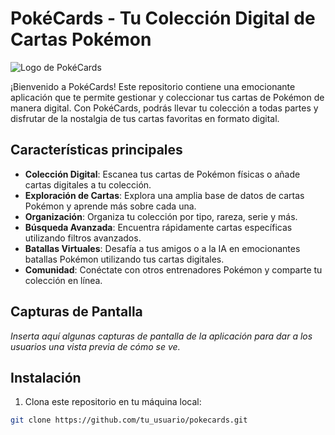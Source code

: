 # PokéCards - Tu Colección Digital de Cartas Pokémon

![Logo de PokéCards](https://www.google.com/url?sa=i&url=https%3A%2F%2Fwww.freepnglogos.com%2Fpics%2Fpokemon-logo-png&psig=AOvVaw1Lhob_c-kOzKIPpINdoZKU&ust=1694308587455000&source=images&cd=vfe&opi=89978449&ved=0CBAQjRxqFwoTCICQqMCtnIEDFQAAAAAdAAAAABAE)

¡Bienvenido a PokéCards! Este repositorio contiene una emocionante aplicación que te permite gestionar y coleccionar tus cartas de Pokémon de manera digital. Con PokéCards, podrás llevar tu colección a todas partes y disfrutar de la nostalgia de tus cartas favoritas en formato digital.

## Características principales

- **Colección Digital**: Escanea tus cartas de Pokémon físicas o añade cartas digitales a tu colección.
- **Exploración de Cartas**: Explora una amplia base de datos de cartas Pokémon y aprende más sobre cada una.
- **Organización**: Organiza tu colección por tipo, rareza, serie y más.
- **Búsqueda Avanzada**: Encuentra rápidamente cartas específicas utilizando filtros avanzados.
- **Batallas Virtuales**: Desafía a tus amigos o a la IA en emocionantes batallas Pokémon utilizando tus cartas digitales.
- **Comunidad**: Conéctate con otros entrenadores Pokémon y comparte tu colección en línea.

## Capturas de Pantalla

_Inserta aquí algunas capturas de pantalla de la aplicación para dar a los usuarios una vista previa de cómo se ve._

## Instalación

1. Clona este repositorio en tu máquina local:

```bash
git clone https://github.com/tu_usuario/pokecards.git
